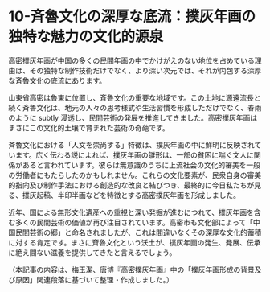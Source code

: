 # 10-斉魯文化の深厚な底流：撲灰年画の独特な魅力の文化的源泉

高密撲灰年画が中国の多くの民間年画の中でかけがえのない地位を占めている理由は、その独特な制作技術だけでなく、より深い次元では、それが内包する深厚な斉魯文化の底流にあります。

山東省高密は魯東に位置し、斉魯文化の重要な地域です。この土地に源遠流長と続く斉魯文化は、地元の人々の思考様式や生活習慣を形成しただけでなく、春雨のように subtly 浸透し、民間芸術の発展を推進してきました。高密撲灰年画はまさにこの文化的土壌で育まれた芸術の奇葩です。

斉魯文化における「人文を崇尚する」特徴は、撲灰年画の中に鮮明に反映されています。広く伝わる説によれば、撲灰年画の雛形は、一部の貧困に喘ぐ文人に関係があると言われています。彼らは無意識のうちに上流社会の文化的審美を一般の労働者にもたらしたのかもしれません。これらの文化要素が、民衆自身の審美的指向及び制作手法における創造的な改良と結びつき、最終的に今日私たちが見る、撲灰起稿、半印半画などを特徴とする高密撲灰年画を形成しました。

近年、国による無形文化遺産への重視と深い発掘が進むにつれて、撲灰年画を含む多くの民間芸術の価値が再び注目されています。高密市も文化部によって「中国民間芸術の郷」と命名されましたが、これは間違いなくその深厚な文化的蓄積に対する肯定です。まさに斉魯文化という沃土が、撲灰年画の発生、発展、伝承に絶え間ない滋養を提供してきたと言えるでしょう。

（本記事の内容は、梅玉潔、唐博『高密撲灰年画』中の「撲灰年画形成の背景及び原因」関連段落に基づいて整理・作成しました。）
